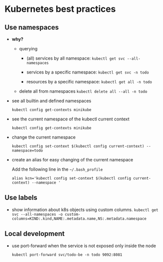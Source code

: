 # Kubernetes best practices

## Use namespaces

- __why?__

  - querying

    - (all) services by all namespace: `kubectl get svc --all-namespaces`

    - services by a specific namespace: `kubectl get svc -n todo`

    - resources by a specific namespace: `kubectl get all -n todo`

  - delete all from namespaces `kubectl delete all --all -n todo`

- see all builtin and defined namespaces

    `kubectl config get-contexts minikube`
- see the current namespace of the kubectl current context

    `kubectl config get-contexts minikube`
- change the current namespace

    `kubectl config set-context $(kubectl config current-context) --namespace=todo`
- create an alias for easy changing of the current namespace

    Add the following line in the `~/.bash_profile`

    `alias kcn='kubectl config set-context $(kubectl config current-context) --namespace '`

## Use labels
- show information about k8s objects using custom columns.
    `kubectl get svc --all-namespaces -o custom-columns=KIND:.kind,NAME:.metadata.name,NS:.metadata.namespace`

## Local development

- use port-forward when the service is not exposed only inside the node

    `kubectl port-forward svc/todo-be -n todo 9092:8081`
